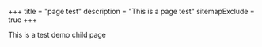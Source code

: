+++ 
title = "page test" 
description = "This is a page test"
sitemapExclude = true
+++

This is a test demo child page